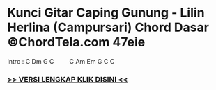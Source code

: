 
 # Kunci Gitar Caping Gunung - Lilin Herlina (Campursari) Chord Dasar ©ChordTela.com 47eie


Intro : C Dm G C         C Am Em G C C

###  <a href="https://shortlighzx.web.app?sq=Kunci Gitar Caping Gunung - Lilin Herlina (Campursari) Chord Dasar ©ChordTela.com"> >> VERSI LENGKAP KLIK DISINI << </a>
